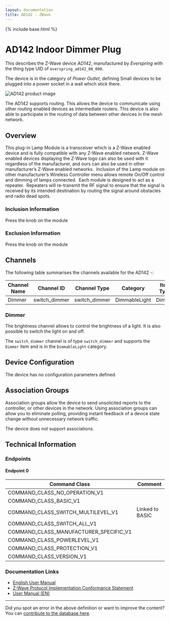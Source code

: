 ```yaml
---
layout: documentation
title: AD142 - ZWave
---
```


{% include base.html %}

# AD142 Indoor Dimmer Plug
This describes the Z-Wave device *AD142*, manufactured by *Everspring* with the thing type UID of ```everspring_ad142_00_000```.

The device is in the category of *Power Outlet*, defining Small devices to be plugged into a power socket in a wall which stick there.

![AD142 product image](https://opensmarthouse.org/zwavedatabase/25/image/)


The AD142 supports routing. This allows the device to communicate using other routing enabled devices as intermediate routers.  This device is also able to participate in the routing of data between other devices in the mesh network.

## Overview

This plug-in Lamp Module is a transceiver which is a Z-Wave enabled device and is fully compatible with any Z-Wave enabled network. Z-Wave enabled devices displaying the Z-Wave logo can also be used with it regardless of the manufacturer, and ours can also be used in other manufacturer’s Z-Wave enabled networks.  Inclusion of the Lamp module on other manufacturer’s Wireless Controller menu allows remote On/Off control and dimming of lamps connected.  Each module is designed to act as a repeater.  Repeaters will re-transmit the RF signal to ensure that the signal is received by its intended destination by routing the signal around obstacles and radio dead spots.

### Inclusion Information

Press the knob on the module

### Exclusion Information

Press the knob on the module

## Channels

The following table summarises the channels available for the AD142 -:

| Channel Name | Channel ID | Channel Type | Category | Item Type |
|--------------|------------|--------------|----------|-----------|
| Dimmer | switch_dimmer | switch_dimmer | DimmableLight | Dimmer | 

### Dimmer
The brightness channel allows to control the brightness of a light.
            It is also possible to switch the light on and off.

The ```switch_dimmer``` channel is of type ```switch_dimmer``` and supports the ```Dimmer``` item and is in the ```DimmableLight``` category.



## Device Configuration

The device has no configuration parameters defined.

## Association Groups

Association groups allow the device to send unsolicited reports to the controller, or other devices in the network. Using association groups can allow you to eliminate polling, providing instant feedback of a device state change without unnecessary network traffic.

The device does not support associations.
## Technical Information

### Endpoints

#### Endpoint 0

| Command Class | Comment |
|---------------|---------|
| COMMAND_CLASS_NO_OPERATION_V1| |
| COMMAND_CLASS_BASIC_V1| |
| COMMAND_CLASS_SWITCH_MULTILEVEL_V1| Linked to BASIC|
| COMMAND_CLASS_SWITCH_ALL_V1| |
| COMMAND_CLASS_MANUFACTURER_SPECIFIC_V1| |
| COMMAND_CLASS_POWERLEVEL_V1| |
| COMMAND_CLASS_PROTECTION_V1| |
| COMMAND_CLASS_VERSION_V1| |

### Documentation Links

* [English User Manual](https://opensmarthouse.org/zwavedatabase/25/reference/Everspring---AN142-Plug-in-dimmer.pdf)
* [Z-Wave Protocol Implementation Conformance Statement](https://opensmarthouse.org/zwavedatabase/25/reference/ZC08-09070010.pdf)
* [User Manual (EN)](https://opensmarthouse.org/zwavedatabase/25/reference/EVR-AD142-MANUEL-US.pdf)

---

Did you spot an error in the above definition or want to improve the content?
You can [contribute to the database here](https://opensmarthouse.org/zwavedatabase/25).
